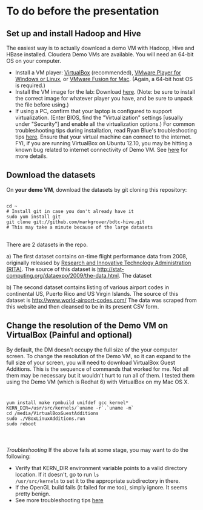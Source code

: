 To do before the presentation
=============================

Set up and install Hadoop and Hive
----------------------------------
The easiest way is to actually download a demo VM with Hadoop, Hive and HBase installed. Cloudera Demo VMs are available.
You will need an 64-bit OS on your computer. 
 * Install a VM player: [VirtualBox](https://www.virtualbox.org/wiki/Downloads?elq=2cd90eb19a8d4d2fbd4698478134e333&elqCampaignId=367) (recommended), [VMware Player for Windows or Linux](https://my.vmware.com/web/vmware/free?elq=0e1c89a03b0e48e2a5ce499b194daff4&elqCampaignId=&elq=2cd90eb19a8d4d2fbd4698478134e333&elqCampaignId=367#desktop_end_user_computing/vmware_player/6_0), or [VMware Fusion for Mac](http://www.vmware.com/products/fusion/?elq=2cd90eb19a8d4d2fbd4698478134e333&elqCampaignId=367). (Again, a 64-bit host OS is required.)
 * Install the VM image for the lab: Download [here](https://ccp.cloudera.com/display/SUPPORT/Cloudera's+Hadoop+Demo+VM+for+CDH4). (Note: be sure to install the correct image for whatever player you have, and be sure to unpack the file before using.)
 * If using a PC, confirm that your laptop is configured to support virtualization. (Enter BIOS, find the "Virtualization" settings [usually under "Security"] and enable all the virtualization options.)
 For common troubleshooting tips during installation, read Ryan Blue's troubleshooting tips [here](https://github.com/rdblue/cdk-examples/tree/0.7.0/demo?elq=2cd90eb19a8d4d2fbd4698478134e333&elqCampaignId=367#troubleshooting).
Ensure that your virtual machine can connect to the internet.
FYI, if you are running VirtualBox on Ubuntu 12.10, you may be hitting a known bug related to internet connectivity of Demo VM. See [here](http://askubuntu.com/questions/211603/problems-with-nat-adapater-since-upgrade-to-ubuntu-12-10) for more details.

Download the datasets
---------------------
On **your demo VM**, download the datasets by git cloning this repository:
<pre>
<code>
cd ~
# Install git in case you don't already have it
sudo yum install git
git clone git://github.com/markgrover/bdtc-hive.git
# This may take a minute because of the large datasets
</code>
</pre>
 There are 2 datasets in the repo.

 a) The first dataset contains on-time flight performance data from 2008, originally released by [Research and Innovative Technology Administration (RITA)](http://www.transtats.bts.gov/Fields.asp?Table_ID=236). The source of this dataset is http://stat-computing.org/dataexpo/2009/the-data.html. The dataset 

 b) The second dataset contains listing of various airport codes in continental US, Puerto Rico and US Virgin Islands. The source of this dataset is http://www.world-airport-codes.com/ The data was scraped from this website and then cleansed to be in its present CSV form.


Change the resolution of the Demo VM on VirtualBox (Painful and optional)
-------------------------------------------------------------------------
By default, the DM doesn't occupy the full size of the your computer screen. To change the resolution of the Demo VM, so it can expand to the full size of your screen, you will need to download VirtualBox Guest Additions. 
This is the sequence of commands that worked for me. Not all them may be necessary but it wouldn't hurt to run all of them. I tested them using the Demo VM (which is Redhat 6) with VirtualBox on my Mac OS X.
<code>
<pre>
yum install make rpmbuild unifdef gcc kernel*
KERN_DIR=/usr/src/kernels/`uname -r`.`uname -m`
cd /media/VirtualBoxGuestAdditions
sudo ./VBoxLinuxAdditions.run
sudo reboot
</pre>
</code>

*Troubleshooting*
If the above fails at some stage, you may want to do the following:
 * Verify that KERN_DIR environment variable points to a valid directory location. If it doesn't, go to run <code>ls /usr/src/kernels</code> to set it to the appropriate subdirectory in there.
 * If the OpenGL build fails (it failed for me too), simply ignore. It seems pretty benign.
 * See more troubleshooting tips [here](http://www.if-not-true-then-false.com/2010/install-virtualbox-guest-additions-on-fedora-centos-red-hat-rhel/comment-page-1/)

